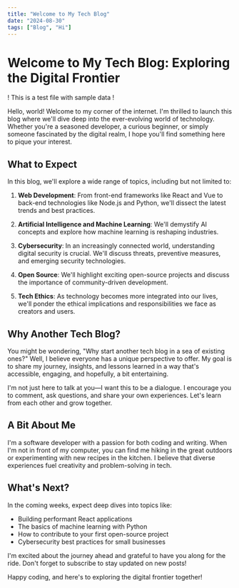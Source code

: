 ```yaml
---
title: "Welcome to My Tech Blog"
date: "2024-08-30"
tags: ["Blog", "Hi"]
---
```


# Welcome to My Tech Blog: Exploring the Digital Frontier

! This is a test file with sample data !

Hello, world! Welcome to my corner of the internet. I'm thrilled to launch this blog where we'll dive deep into the ever-evolving world of technology. Whether you're a seasoned developer, a curious beginner, or simply someone fascinated by the digital realm, I hope you'll find something here to pique your interest.

## What to Expect

In this blog, we'll explore a wide range of topics, including but not limited to:

1. **Web Development**: From front-end frameworks like React and Vue to back-end technologies like Node.js and Python, we'll dissect the latest trends and best practices.

2. **Artificial Intelligence and Machine Learning**: We'll demystify AI concepts and explore how machine learning is reshaping industries.

3. **Cybersecurity**: In an increasingly connected world, understanding digital security is crucial. We'll discuss threats, preventive measures, and emerging security technologies.

4. **Open Source**: We'll highlight exciting open-source projects and discuss the importance of community-driven development.

5. **Tech Ethics**: As technology becomes more integrated into our lives, we'll ponder the ethical implications and responsibilities we face as creators and users.

## Why Another Tech Blog?

You might be wondering, "Why start another tech blog in a sea of existing ones?" Well, I believe everyone has a unique perspective to offer. My goal is to share my journey, insights, and lessons learned in a way that's accessible, engaging, and hopefully, a bit entertaining.

I'm not just here to talk at you—I want this to be a dialogue. I encourage you to comment, ask questions, and share your own experiences. Let's learn from each other and grow together.

## A Bit About Me

I'm a software developer with a passion for both coding and writing. When I'm not in front of my computer, you can find me hiking in the great outdoors or experimenting with new recipes in the kitchen. I believe that diverse experiences fuel creativity and problem-solving in tech.

## What's Next?

In the coming weeks, expect deep dives into topics like:

- Building performant React applications
- The basics of machine learning with Python
- How to contribute to your first open-source project
- Cybersecurity best practices for small businesses

I'm excited about the journey ahead and grateful to have you along for the ride. Don't forget to subscribe to stay updated on new posts!

Happy coding, and here's to exploring the digital frontier together!
